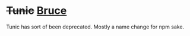 # ~~Tunic~~ [Bruce](https://github.com/allanhortle/bruce)

Tunic has sort of been deprecated. Mostly a name change for npm sake. 
